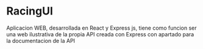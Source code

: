 # RacingUI
Aplicacion WEB, desarrollada en React y Express js, tiene como funcion ser una web ilustrativa de la propia API creada con Express con apartado para la documentacion de la API
